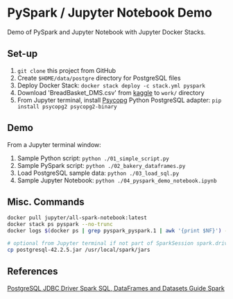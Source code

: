 # PySpark / Jupyter Notebook Demo

Demo of PySpark and Jupyter Notebook with Jupyter Docker Stacks.

## Set-up

1. `git clone` this project from GitHub
2. Create `$HOME/data/postgre` directory for PostgreSQL files
3. Deploy Docker Stack: `docker stack deploy -c stack.yml pyspark`
4.  Download 'BreadBasket_DMS.csv' from [kaggle](https://www.kaggle.com/xvivancos/transactions-from-a-bakery) to `work/` directory
5.  From Jupyter terminal, install [Psycopg](http://initd.org/psycopg/docs/install.html#) Python PostgreSQL adapter: `pip install psycopg2 psycopg2-binary`

## Demo

From a Jupyter terminal window:

1.  Sample Python script: `python ./01_simple_script.py`
2.  Sample PySpark script: `python ./02_bakery_dataframes.py`
3.  Load PostgreSQL sample data: `python ./03_load_sql.py`
4.  Sample Jupyter Notebook: `python ./04_pyspark_demo_notebook.ipynb`

## Misc. Commands

```bash
docker pull jupyter/all-spark-notebook:latest
docker stack ps pyspark --no-trunc
docker logs $(docker ps | grep pyspark_pyspark.1 | awk '{print $NF}') --follow

# optional from Jupyter terminal if not part of SparkSession spark.driver.extraClassPath
cp postgresql-42.2.5.jar /usr/local/spark/jars
```

## References

[PostgreSQL JDBC Driver
](https://jdbc.postgresql.org/download.html)
[Spark SQL, DataFrames and Datasets Guide
Spark](https://spark.apache.org/docs/latest/sql-programming-guide.html#jdbc-to-other-databases)
